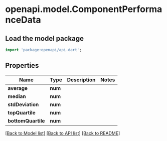# openapi.model.ComponentPerformanceData

## Load the model package
```dart
import 'package:openapi/api.dart';
```

## Properties
Name | Type | Description | Notes
------------ | ------------- | ------------- | -------------
**average** | **num** |  | 
**median** | **num** |  | 
**stdDeviation** | **num** |  | 
**topQuartile** | **num** |  | 
**bottomQuartile** | **num** |  | 

[[Back to Model list]](../README.md#documentation-for-models) [[Back to API list]](../README.md#documentation-for-api-endpoints) [[Back to README]](../README.md)


